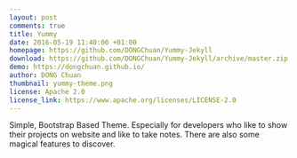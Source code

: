 ```yaml
---
layout: post
comments: true
title: Yummy
date: 2016-05-19 11:40:00 +01:00
homepage: https://github.com/DONGChuan/Yummy-Jekyll
download: https://github.com/DONGChuan/Yummy-Jekyll/archive/master.zip
demo: https://dongchuan.github.io/
author: DONG Chuan
thumbnail: yummy-theme.png
license: Apache 2.0
license_link: https://www.apache.org/licenses/LICENSE-2.0
---
```


Simple, Bootstrap Based Theme. Especially for developers who like to show their projects on website and like to take notes. There are also some magical features to discover.
